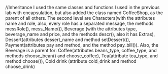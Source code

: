 //Inheritance
I used the same classes and functions I used in the previous lab with encapsulation, but also added the class named CoffeeShop, as the parent of all others.
The second level are Characters(with the attributes name and role, also, every role has a separated message, the methods messRole(), mess_Name()),
Beverage (with the attributes type, beverage_name and price, and the methods descr(), also it has Extras),
Dessert(attributes dessert_name and method setDessert()),
Payment(attributes pay and method, and the method pay_bill()).
Also, the Beverage is a parent for:
Coffee(attributes beans_type, coffee_type, and methods choose_bean() and choose_coffee),
Tea(attribute tea_type, and method choose()),
Cold drink (attribute cold_drink and method choose_drink)
